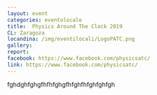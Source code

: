 ```yaml
---
layout: event
categories: eventolocale
title:  Physics Around The Clock 2019
CL: Zaragoza
locandina: /img/eventilocali/LogoPATC.png
gallery:
report:
facebook: https://www.facebook.com/physicsatc/
link: https://www.facebook.com/physicsatc/
---
```



fghdghfghgfhfhfghgfhfghfhfghfghfgh
